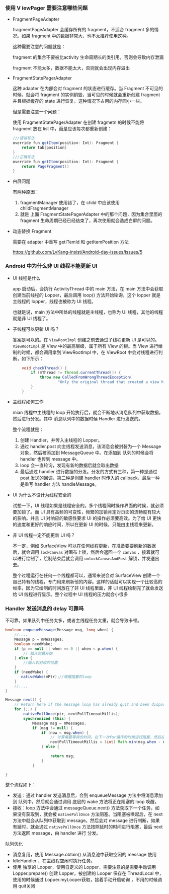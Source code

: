 ### 使用 V iewPager 需要注意哪些问题

- FragmentPageAdapter

  fragmentPageAdapter 会缓存所有的 fragment，不适合 fragment 多的情况。如果 fragment 中的数据非常大，也不太推荐使用这种。

  这种需要注意的问题就是：

  fragment 的集合不要被比activity 生命周期长的类引用，否则会导致内存泄漏

  fragment 不能太多，数据不能太大，否则就会出现内存溢出

- FragmentStatePagerAdapter

  这种 adapter 在内部会对 fragment 的状态进行缓存。当 Fragment 不可见的时候，就会将 fragment 的实例销毁，当可见的时候就会重新创建 fragment 并且根据缓存的 state 进行恢复。这种情况下占用的内存回小一些。

  但是需要注意一个问题：

  使用 FragmentStatePagerAdapter 在创建 fragmetn 的时候不能将 fragment 放在 list 中，而是应该每次都重新创建：

  ```java
  ///错误写法
  override fun getItem(position: Int): Fragment {
      return tab[position]
  }
  ///正确写法
  override fun getItem(position: Int): Fragment {
      return PageFragment()
  }
  ```

- 白屏问题

  有两种原因：

  1. fragmentManager 使用错了，在 child 中应该使用 childFragmentManager
  2. 就是 上面 FragmentStatePagerAdapter 中的那个问题，因为集合里面的 fragment 生命周期已经已经结束了，再次使用就会造成白屏的问题。

- 动态替换 Fragment

  需要在 adapter 中重写 getITemId 和 getItemPosition 方法

  https://github.com/LvKang-insist/Android-day-issues/issues/5



### Android 中为什么非 UI 线程不能更新 UI 

- UI 线程是什么

  app 启动后，会执行 ActivityThread 中的 main 方法，在 main 方法中会获取创建当前线程的 Lopper，最后调用 loop() 方法开始轮询，这个 lopper 就是主线程的 lopper，线程也被称为 UI 线程。

  也就是说，main 方法中所处的线程就是主线程，也称为 UI 线程，其他的线程就是非 UI 线程了。

- 子线程可以更新 UI 吗？

  答案是可以的。在 `ViewRootImpl` 创建之前去通过子线程更新 UI  是可以的。`ViewRootImpl` 是 View 中的最高层级，属于所有 View 的根。当 View 进行绘制的时候，都会调用拿到 ViewRootImpl 中，在 ViewRoot 中会对线程进行判断，如下所示：

  ```java
      void checkThread() {
          if (mThread != Thread.currentThread()) {
              throw new CalledFromWrongThreadException(
                      "Only the original thread that created a view hierarchy can touch its views.");
          }
      }
  ```

- 主线程如何工作

  mian 线程中主线程的 loop 开始执行后，就会不断地从消息队列中获取数据，然后进行分发。其中 消息队列中的数据时候 Handler 进行发送的。

  整个流程就是：

  1. 创建 Handler，并传入主线程的 Lopper。
  2. 通过 handler.post 向主线程发送消息，该消息会被封装为一个 Message 对象，然后被添加到 MessageQueue 中。在添加到 队列的时候会将 handler 也传到 message 中。
  3. loop 会一直轮询，发现有新的数据后就会取出数据
  4. 最后通过 handler 进行数据的分发。分发的方式有三种，第一种是通过 post 发送的回调，第二种是创建 handler 时传入的 callback，最后一种是重写 handler 方法 handleMessage。

- UI 为什么不设计为线程安全的

  试想一下，UI 线程如果是线程安全的。多个线程同时操作界面的时候，就必须要加锁了。而 UI 具有高频的可变性，频繁的加锁肯定对页面的流畅度有较大的影响。并且 UI 对响应的敏感性要求 UI 的操作必须要高效。为了给 UI 更快的速度和更好的响应时间，所以在更新 UI 的时候，只能由主线程来更新。

- 非 UI 线程一定不能更新 UI 吗？

  不一定，例如 SurfaceView  可以在任何线程更新，在准备要要刷新的数据后，就会调用 `lockCanvas` 对画布上锁，然后会返回一个 `canvas` ，接着就可以进行绘制了，绘制结束后就会调用 `unlockCanvasAndPost` 解锁，并发送出去。

  整个过程运行在任何一个线程都可以，通常来说会对 SurfaceView 创建一个自己特有的线程，专门用来刷新他的内容。这样的话就可以实现一个比较高的帧率，因为它绘制的时间放在了非 UI 线程里面，非 UI 线程绘制完了就会发送给 UI 线程进行显示。整个过程中 UI 线程的压力就会小很多

### Handler 发送消息的 delay 可靠吗

不可靠。如果队列中任务太多，或者主线程任务太重，就会导致卡顿。

```java
boolean enqueueMessage(Message msg, long when) {
	//....
    Message p = mMessages;
    boolean needWake;
    if (p == null || when == 0 || when < p.when) {
    	// 插入到最开始
    } else {
    	//插入到对应的位置
    }
    if (needWake) {
 	   nativeWake(mPtr);//唤醒阻塞的loop
    }
	//....
}
```

```java
Message next() {
    // Return here if the message loop has already quit and been disposed.
    for (;;) {
        nativePollOnce(ptr, nextPollTimeoutMillis);
        synchronized (this) {
            Message msg = mMessages;
            if (msg != null) {
                if (now < msg.when) {
                    // 计算需要等待的时间，在下一次for循环的时候进行阻塞，然后在执行
                    nextPollTimeoutMillis = (int) Math.min(msg.when - now, Integer.MAX_VALUE);
                } else {
                 
                    return msg;
                }
            } 

}
```

整个流程如下：

- 发送：通过 handler 发送消息后，会到 enqueueMessage 方法中将消息添加到 队列中，然后就会通过调用 底层的 wake 方法将正在阻塞的 loop 唤醒，
- 接收：loop 方法中会通过 messageQueue.next() 方法获取下一个任务，如果没有获取到，就会被 `nativePollOnce` 方法阻塞。当阻塞被唤起后，在 next 方法中就会从队列中获取到 message。然后会对 message 进行判断，如果有延时，就会通过 `nativePollOnce` 方法按照延时的时间进行阻塞，最后 next 方法返回 message，由 handler 进行 分发。

队列优化

- 消息复用，使用 Message.obtain() 从消息池中获取空闲的 message 使用
- IdleHandler ，在主线程空闲时执行任务。
- 使用 独享的 Looper，使用自定义的 Lopper，需要注意的是需要手动调用 Lopper.prepare() 创建 Lopper，被创建的 Looper 保存在 ThreadLocal 中， 使用的时候通过 Lopper.myLooper获取，接着手动开启轮询 ，不用的时候调用 quit关闭
